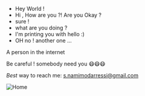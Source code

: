 - Hey World !
- Hi , How are you ?! Are you Okay ?
- sure ! 
- what are you doing ?
- I'm printing you with hello :)
- OH no ! another one ... 


A person in the internet 


Be careful ! somebody need you 😷😷😷









*Best* way to reach me: s.namimodarressi@gmail.com

![Home](https://user-images.githubusercontent.com/60979433/110116972-82228480-7dcd-11eb-9428-a50bc7f0e01d.gif)


<!--
**SNamiMod/SNamiMod** is a ✨ _special_ ✨ repository because its `README.md` (this file) appears on your GitHub profile.

Here are some ideas to get you started:

- 🔭 I’m currently working on ...
- 🌱 I’m currently learning ...
- 👯 I’m looking to collaborate on ...
- 🤔 I’m looking for help with ...
- 💬 Ask me about ...
- 📫 How to reach me: ...
- 🌱 I’m currently learning ...
- 😄 Pronouns: ...
- ⚡ Fun fact: ...
-->
